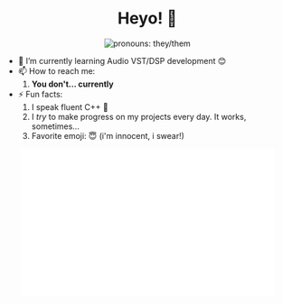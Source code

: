 <h1 align="center">Heyo! 👋</h1>
<p align="center"> <img src="https://img.shields.io/badge/Pronouns-They%2FThem-d07efc" alt="pronouns: they/them" /> </p>

- 🔭 I’m currently learning Audio VST/DSP development :blush:
- 📫 How to reach me:
   1. **You don't... currently**
- ⚡ Fun facts: 
   1. I speak fluent C++ 💯
   2. I *try* to make progress on my projects every day. It works, sometimes...
   3. Favorite emoji: :innocent: (i'm innocent, i swear!)

<p align="center">
<img src="https://raw.githubusercontent.com/azukee/userpagetemplate/master/generated/overview.svg#gh-dark-mode-only" alt="my github stats" width="450"/>
</p>
